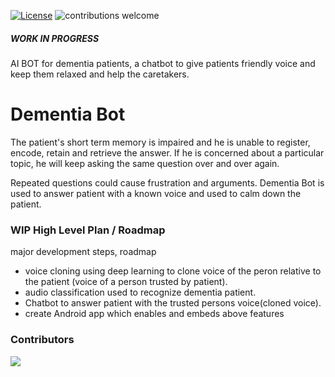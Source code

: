 [![License](http://img.shields.io/:license-apache%202.0-brightgreen.svg)](http://www.apache.org/licenses/LICENSE-2.0.html)
![contributions welcome](https://img.shields.io/badge/contributions-welcome-brightgreen.svg?style=flat)

##### WORK IN PROGRESS 
AI BOT for dementia patients, a chatbot to give patients friendly voice and keep them relaxed and help the caretakers.

# Dementia Bot

The patient's short term memory is impaired and he is unable to register, encode, retain and retrieve the answer. If he is concerned about a particular topic, he will keep asking the same question over and over again.

Repeated questions could cause frustration and arguments. Dementia Bot is used to answer patient with a known voice and used to calm down the patient.   

### WIP High Level Plan / Roadmap

major development steps, roadmap

  - voice cloning using deep learning to clone voice of the peron relative to the patient (voice of a person trusted by patient).
  - audio classification used to recognize dementia patient.
  - Chatbot to answer patient with the trusted persons voice(cloned voice).
  - create Android app which enables and embeds above features

### Contributors

<a href="https://github.com/memiiso/dementiabot/graphs/contributors">
  <img src="https://contributors-img.web.app/image?repo=memiiso/dementiabot" />
</a>